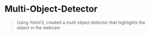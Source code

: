 # Multi-Object-Detector
> Using YoloV3, created a multi object detector that highlights the object in the webcam
